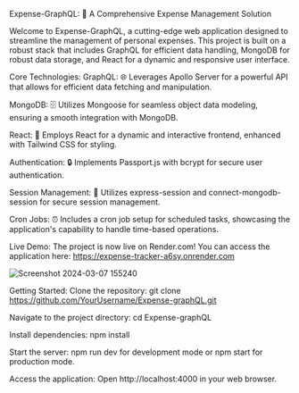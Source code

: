 Expense-GraphQL: 🚀 A Comprehensive Expense Management Solution

Welcome to Expense-GraphQL, a cutting-edge web application designed to streamline the management of personal expenses. This project is built on a robust stack that includes GraphQL for efficient data handling, MongoDB for robust data storage, and React for a dynamic and responsive user interface.

Core Technologies:
GraphQL: 🌐 Leverages Apollo Server for a powerful API that allows for efficient data fetching and manipulation.

MongoDB: 🗄️ Utilizes Mongoose for seamless object data modeling, ensuring a smooth integration with MongoDB.

React: 🎨 Employs React for a dynamic and interactive frontend, enhanced with Tailwind CSS for styling.

Authentication: 🔒 Implements Passport.js with bcrypt for secure user authentication.

Session Management: 🔐 Utilizes express-session and connect-mongodb-session for secure session management.

Cron Jobs: ⏰ Includes a cron job setup for scheduled tasks, showcasing the application's capability to handle time-based operations.

Live Demo:
The project is now live on Render.com! You can access the application here: https://expense-tracker-a6sy.onrender.com

![Screenshot 2024-03-07 155240](https://github.com/Nick24s/Expense-tracker/assets/83766076/f2baa0ed-fd9a-4f6e-baad-356ed390aa8d)


Getting Started:
Clone the repository: git clone https://github.com/YourUsername/Expense-graphQL.git

Navigate to the project directory: cd Expense-graphQL

Install dependencies: npm install

Start the server: npm run dev for development mode or npm start for production mode.

Access the application: Open http://localhost:4000 in your web browser.

